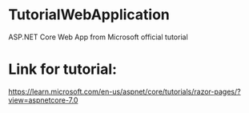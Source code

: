 # TutorialWebApplication
ASP.NET Core Web App from Microsoft official tutorial

# Link for tutorial: 
https://learn.microsoft.com/en-us/aspnet/core/tutorials/razor-pages/?view=aspnetcore-7.0
